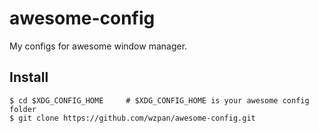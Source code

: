 awesome-config
===

My configs for awesome window manager.

## Install

```
$ cd $XDG_CONFIG_HOME     # $XDG_CONFIG_HOME is your awesome config folder
$ git clone https://github.com/wzpan/awesome-config.git
```
